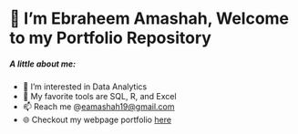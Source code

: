 # 👋 I’m Ebraheem Amashah, Welcome to my Portfolio Repository
##### A little about me:
- 👀 I’m interested in Data Analytics
- 💼 My favorite tools are SQL, R, and Excel
- 📫 Reach me @eamashah19@gmail.com
- 🌐 Checkout my webpage portfolio [here](www.ebraheemamashah.com)

<!---
ebraheem-amashah/ebraheem-amashah is a ✨ special ✨ repository because its `README.md` (this file) appears on your GitHub profile.
You can click the Preview link to take a look at your changes.
--->
